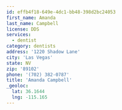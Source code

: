 ```yaml
---
id: effb4f18-649e-4dc1-bb48-398d2bc24053
first_name: Amanda
last_name: Campbell
license: DDS
services:
  - dentist
category: dentists
address: '1220 Shadow Lane'
city: 'Las Vegas'
state: NV
zip: '89102'
phone: '(702) 382-0787'
title: 'Amanda Campbell'
_geoloc:
  lat: 36.1644
  lng: -115.165
---
```

